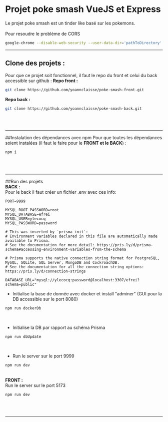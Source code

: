 # Projet poke smash VueJS et Express
Le projet poke smash est un tinder like basé sur les pokemons.
<br/>
<br/>
Pour resoudre le problème de CORS 
```bash
google-chrome --disable-web-security --user-data-dir='pathToDirectory'

```
---

## Clone des projets :
Pour que ce projet soit fonctionnel, il faut le repo du front et celui du back accessible sur github :
**Repo front :**
```bash
git clone https://github.com/yoannclaisse/poke-smash-front.git
```
**Repo back :**
```bash
git clone https://github.com/yoannclaisse/poke-smash-back.git
```
<br/>
<br/>

---

##Instalation des dépendances avec npm
Pour que toutes les dépendances soient instalées (il faut le faire pour le **FRONT et le BACK**) :
```bash
npm i
```
<br/>
<br/>

---

##Run des projets
<br/>**BACK :**<br/>
Pour le back il faut créer un fichier .env avec ces info:
```.env
PORT=9999

MYSQL_ROOT_PASSWORD=root
MYSQL_DATABASE=efrei
MYSQL_USER=ylecocq
MYSQL_PASSWORD=password

# This was inserted by `prisma init`:
# Environment variables declared in this file are automatically made available to Prisma.
# See the documentation for more detail: https://pris.ly/d/prisma-schema#accessing-environment-variables-from-the-schema

# Prisma supports the native connection string format for PostgreSQL, MySQL, SQLite, SQL Server, MongoDB and CockroachDB.
# See the documentation for all the connection string options: https://pris.ly/d/connection-strings

DATABASE_URL="mysql://ylecocq:password@localhost:3307/efrei?schema=public"
```

- Initialise la base de donnée avec docker et install "adminer" (GUI pour la DB accessible sur le port 8080)
```bash
npm run dockerDb
```
<br/>

- Initialise la DB par rapport au schéma Prisma

```bash
npm run dbUpdate
```
<br/>

- Run le server sur le port 9999
```bash
npm run dev
```
<br/>**FRONT :**<br/>
Run le server sur le port 5173
```bash
npm run dev
```
<br/>
<br/>

---
